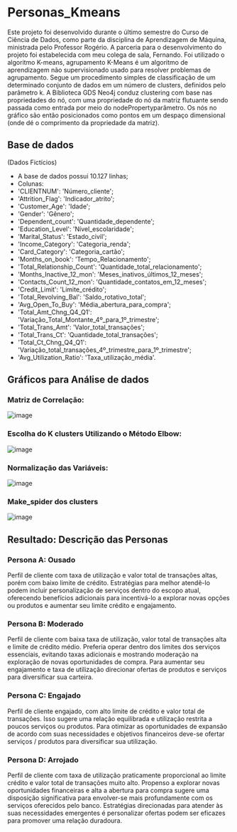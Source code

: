 # Personas_Kmeans 

Este projeto foi desenvolvido durante o último semestre do Curso de Ciência de Dados, como parte da disciplina de Aprendizagem de Máquina, ministrada pelo Professor Rogério. A parceria para o desenvolvimento do projeto foi estabelecida com meu colega de sala, Fernando.
Foi utilizado o algoritmo K-means, agrupamento K-Means é um algoritmo de aprendizagem não supervisionado usado para resolver problemas de agrupamento. Segue um procedimento simples de classificação de um determinado conjunto de dados em um número de clusters, definidos pelo parâmetro k. A Biblioteca GDS Neo4j conduz clustering com base nas propriedades do nó, com uma propriedade do nó da matriz flutuante sendo passada como entrada por meio do nodePropertyparâmetro. Os nós no gráfico são então posicionados como pontos em um despaço dimensional (onde dé o comprimento da propriedade da matriz).

## Base de dados 
(Dados Fictícios)

- A base de dados possui 10.127 linhas;
- Colunas: 
- 'CLIENTNUM': 'Número_cliente';
- 'Attrition_Flag': 'Indicador_atrito';
- 'Customer_Age': 'Idade';
- 'Gender': 'Gênero';
- 'Dependent_count': 'Quantidade_dependente';
- 'Education_Level': 'Nível_escolaridade';
- 'Marital_Status': 'Estado_civil';
- 'Income_Category': 'Categoria_renda';
- 'Card_Category': 'Categoria_cartão';
- 'Months_on_book': 'Tempo_Relacionamento';
- 'Total_Relationship_Count': 'Quantidade_total_relacionamento';
- 'Months_Inactive_12_mon': 'Meses_inativos_últimos_12_meses';
- 'Contacts_Count_12_mon': 'Quantidade_contatos_em_12_meses';
- 'Credit_Limit': 'Limite_crédito';
- 'Total_Revolving_Bal': 'Saldo_rotativo_total';
- 'Avg_Open_To_Buy': 'Média_abertura_para_compra';
- 'Total_Amt_Chng_Q4_Q1': 'Variação_Total_Montante_4º_para_1º_trimestre';
- 'Total_Trans_Amt': 'Valor_total_transações';
- 'Total_Trans_Ct': 'Quantidade_total_transações';
- 'Total_Ct_Chng_Q4_Q1': 'Variação_total_transações_4º_trimestre_para_1º_trimestre';
- 'Avg_Utilization_Ratio': 'Taxa_utilização_média'.

## Gráficos para Análise de dados 
### Matriz de Correlação:
![image](https://github.com/iancaabreu/Personas_Kmeans/assets/102169504/2edbdf67-51b7-409a-a065-685a2a735592)

### Escolha do K clusters Utilizando o Método Elbow:

  ![image](https://github.com/iancaabreu/Personas_Kmeans/assets/102169504/106943b7-c356-4755-9714-d1ee6e0b164c)

### Normalização das Variáveis:

![image](https://github.com/iancaabreu/Personas_Kmeans/assets/102169504/20227ab8-38ba-42b5-82cb-b0bc7c4d49fc)

### Make_spider dos clusters 

![image](https://github.com/iancaabreu/Personas_Kmeans/assets/102169504/cc234047-731e-4855-9802-5227c655d7fb)


 ## Resultado: Descrição das Personas
### Persona A: Ousado
Perfil de cliente com taxa de utilização e valor total de transações altas, porém com baixo limite de crédito. Estratégias para melhor atendê-lo podem incluir personalização de serviços dentro do escopo atual, oferecendo benefícios adicionais para incentivá-lo a explorar novas opções ou produtos e aumentar seu limite crédito e engajamento.
### Persona B: Moderado
Perfil de cliente com baixa taxa de utilização, valor total de transações alta e limite de crédito médio. Preferia operar dentro dos limites dos serviços essenciais, evitando taxas adicionais e mostrando moderação na exploração de novas oportunidades de compra. Para aumentar seu engajamento e taxa de utilização direcionar ofertas de produtos e serviços para diversificar sua carteira.
### Persona C: Engajado
Perfil de cliente engajado, com alto limite de crédito e valor total de transações. Isso sugere uma relação equilibrada e utilização restrita a poucos serviços ou produtos. Para otimizar as oportunidades de expansão de acordo com suas necessidades e objetivos financeiros deve-se ofertar serviços / produtos para diversificar sua utilização.
### Persona D: Arrojado
Perfil de cliente com taxa de utilização praticamente proporcional ao limite crédito e valor total de transações muito alto. Propenso a explorar novas oportunidades financeiras e alta a abertura para compra sugere uma disposição significativa para envolver-se mais profundamente com os serviços oferecidos pelo banco. Estratégias direcionadas para atender às suas necessidades emergentes é personalizar ofertas podem ser eficazes para promover uma relação duradoura.

